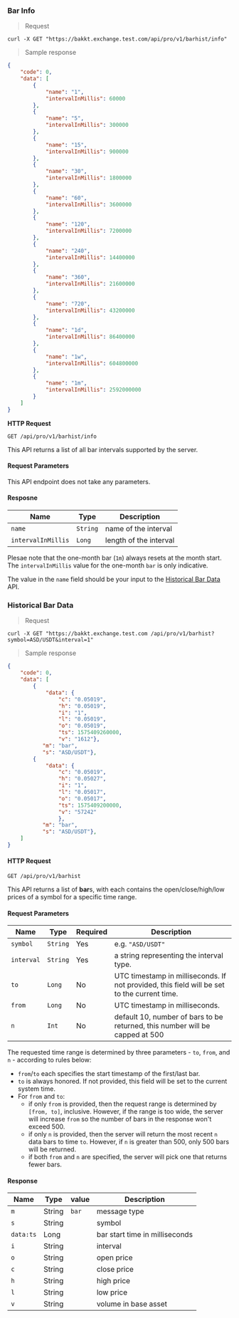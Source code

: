 ### Bar Info 

> Request 

```
curl -X GET "https://bakkt.exchange.test.com/api/pro/v1/barhist/info"
```

> Sample response

```json
{
    "code": 0,
    "data": [
        {
            "name": "1",
            "intervalInMillis": 60000
        },
        {
            "name": "5",
            "intervalInMillis": 300000
        },
        {
            "name": "15",
            "intervalInMillis": 900000
        },
        {
            "name": "30",
            "intervalInMillis": 1800000
        },
        {
            "name": "60",
            "intervalInMillis": 3600000
        },
        {
            "name": "120",
            "intervalInMillis": 7200000
        },
        {
            "name": "240",
            "intervalInMillis": 14400000
        },
        {
            "name": "360",
            "intervalInMillis": 21600000
        },
        {
            "name": "720",
            "intervalInMillis": 43200000
        },
        {
            "name": "1d",
            "intervalInMillis": 86400000
        },
        {
            "name": "1w",
            "intervalInMillis": 604800000
        },
        {
            "name": "1m",
            "intervalInMillis": 2592000000
        }
    ]
}
```

**HTTP Request**

`GET /api/pro/v1/barhist/info`

This API returns a list of all bar intervals supported by the server. 


#### Request Parameters 

This API endpoint does not take any parameters. 

#### Resposne

 Name               | Type      | Description                                        
------------------- | --------- | ---------------------------------------------------
 `name`             | `String`  | name of the interval
 `intervalInMillis` | `Long`    | length of the interval 

Plesae note that the one-month bar (`1m`) always resets at the month start. The `intervalInMillis` value for the one-month `bar` is only indicative. 

The value in the `name` field should be your input to the [Historical Bar Data](#historical-bar-data) API.







### Historical Bar Data

> Request 

```
curl -X GET "https://bakkt.exchange.test.com /api/pro/v1/barhist?symbol=ASD/USDT&interval=1"
```

> Sample response

```json
{
    "code": 0,
    "data": [
        {
            "data": {
                "c": "0.05019",
                "h": "0.05019",
                "i": "1",
                "l": "0.05019",
                "o": "0.05019",
                "ts": 1575409260000,
                "v": "1612"},
           "m": "bar",
           "s": "ASD/USDT"},
        {
            "data": {
                "c": "0.05019",
                "h": "0.05027",
                "i": "1",
                "l": "0.05017",
                "o": "0.05017",
                "ts": 1575409200000,
                "v": "57242"
                },
           "m": "bar",
           "s": "ASD/USDT"},
    ]
}
```

#### HTTP Request

`GET /api/pro/v1/barhist`

This API returns a list of **bar**s, with each contains the open/close/high/low prices of a symbol for a specific time range. 

#### Request Parameters

 Name       | Type     | Required | Description                                                                                 
----------- | -------- | -------- | ------------------------------------------------------------------------------------------- 
 `symbol`   | `String` | Yes      | e.g. `"ASD/USDT"`                                                                          
 `interval` | `String` | Yes      | a string representing the interval type.                                                    
 `to`       | `Long`   | No       | UTC timestamp in milliseconds. If not provided, this field will be set to the current time. 
 `from`     | `Long`   | No       | UTC timestamp in milliseconds.                                                              
 `n`        | `Int`    | No       | default 10, number of bars to be returned, this number will be capped at 500                

The requested time range is determined by three parameters - `to`, `from`, and `n` - according to rules below:

* `from`/`to` each specifies the start timestamp of the first/last bar. 
* `to` is always honored. If not provided, this field will be set to the current system time. 
* For `from` and `to`: 
  * if only `from` is provided, then the request range is determined by `[from, to]`, inclusive. However, if the range is too wide,
    the server will increase `from` so the number of bars in the response won't exceed 500. 
  * if only `n` is provided, then the server will return the most recent `n` data bars to time `to`. However, if `n` is greater than 500, 
    only 500 bars will be returned. 
  * if both `from` and `n` are specified, the server will pick one that returns fewer bars. 

#### Response

Name     | Type   |   value  | Description
---------| -------| ---------| -------------------------------
`m`      | String |`bar`     | message type
`s`      | String |          | symbol
`data:ts`| Long   |          | bar start time in milliseconds
`i`      | String |          | interval
`o`      | String |          | open price
`c`      | String |          | close price
`h`      | String |          | high price
`l`      | String |          | low price
`v`      | String |          | volume in base asset